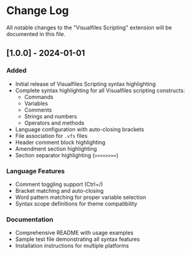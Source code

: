 # Change Log

All notable changes to the "Visualfiles Scripting" extension will be documented in this file.

## [1.0.0] - 2024-01-01

### Added
- Initial release of Visualfiles Scripting syntax highlighting
- Complete syntax highlighting for all Visualfiles scripting constructs:
  - Commands
  - Variables
  - Comments
  - Strings and numbers
  - Operators and methods
- Language configuration with auto-closing brackets
- File association for `.vfs` files
- Header comment block highlighting
- Amendment section highlighting
- Section separator highlighting (`>>>>>>>>`)

### Language Features
- Comment toggling support (Ctrl+/)
- Bracket matching and auto-closing
- Word pattern matching for proper variable selection
- Syntax scope definitions for theme compatibility

### Documentation
- Comprehensive README with usage examples
- Sample test file demonstrating all syntax features
- Installation instructions for multiple platforms 